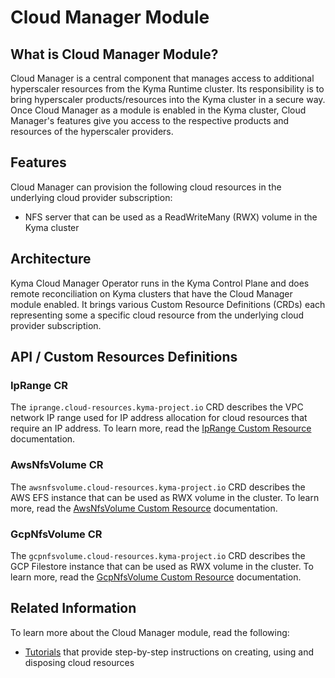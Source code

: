 
# Cloud Manager Module

## What is Cloud Manager Module?
Cloud Manager is a central component that manages access to additional hyperscaler resources from the 
Kyma Runtime cluster. Its responsibility is to bring hyperscaler products/resources into the Kyma cluster 
in a secure way. Once Cloud Manager as a module is enabled in the Kyma cluster, Cloud Manager's features 
give you access to the respective products and resources of the hyperscaler providers.

## Features

Cloud Manager can provision the following cloud resources in the underlying cloud provider subscription:
* NFS server that can be used as a ReadWriteMany (RWX) volume in the Kyma cluster

## Architecture
Kyma Cloud Manager Operator runs in the Kyma Control Plane and does remote reconciliation on Kyma clusters that
have the Cloud Manager module enabled. It brings various Custom Resource Definitions (CRDs) each representing some
a specific cloud resource from the underlying cloud provider subscription. 

## API / Custom Resources Definitions

### IpRange CR

The `iprange.cloud-resources.kyma-project.io` CRD describes the VPC network
IP range used for IP address allocation for cloud resources that require an IP address.
To learn more, read the [IpRange Custom Resource](./resources/04-10-iprange.md) documentation.


### AwsNfsVolume CR

The `awsnfsvolume.cloud-resources.kyma-project.io` CRD describes the AWS EFS
instance that can be used as RWX volume in the cluster.
To learn more, read the [AwsNfsVolume Custom Resource](./resources/04-20-10-aws-nfs-volume.md) documentation.


### GcpNfsVolume CR

The `gcpnfsvolume.cloud-resources.kyma-project.io` CRD describes the GCP Filestore
instance that can be used as RWX volume in the cluster.
To learn more, read the [GcpNfsVolume Custom Resource](./resources/04-30-10-gcp-nfs-volume.md)  documentation.


## Related Information
To learn more about the Cloud Manager module, read the following:
* [Tutorials](./tutorials/README.md) that provide step-by-step instructions on creating, using and disposing cloud resources
